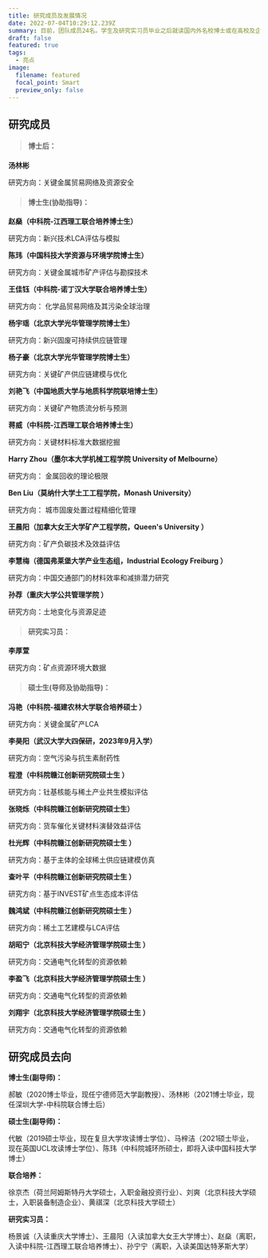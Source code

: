 ```yaml
---
title: 研究成员及发展情况
date: 2022-07-04T10:29:12.239Z
summary: 目前，团队成员24名。学生及研究实习员毕业之后就读国内外名校博士或在高校及企业入职。
draft: false
featured: true
tags:
  - 亮点
image:
  filename: featured
  focal_point: Smart
  preview_only: false
---
```

## **研究成员**

> #### **博士后：**

**汤林彬**

研究方向：关键金属贸易网络及资源安全

> #### **博士生(协助指导)：**

**赵燊（中科院-江西理工联合培养博士生）**

研究方向：新兴技术LCA评估与模拟

**陈玮（中国科技大学资源与环境学院博士生）**

研究方向：关键金属城市矿产评估与勘探技术

**王佳钰（中科院-诺丁汉大学联合培养博士生）**

研究方向： 化学品贸易网络及其污染全球治理

**杨宇瑶（北京大学光华管理学院博士生）**

研究方向：新兴固废可持续供应链管理

**杨子豪（北京大学光华管理学院博士生）**

研究方向：关键矿产供应链建模与优化

**刘艳飞（中国地质大学与地质科学院联培博士生）**

研究方向：关键矿产物质流分析与预测

**蒋威（中科院-江西理工联合培养博士生）**

研究方向：关键材料标准大数据挖掘

**Harry Zhou（墨尔本大学机械工程学院 University of Melbourne）**

研究方向： 金属回收的理论极限

**Ben Liu（莫纳什大学土工工程学院，Monash University）**

研究方向： 城市固废处置过程精细化管理

**王晨阳（加拿大女王大学矿产工程学院，Queen's University ）**

研究方向：矿产负碳技术及效益评估

**李慧梅（德国弗莱堡大学产业生态组，Industrial Ecology Freiburg ）**

研究方向：中国交通部门的材料效率和减排潜力研究

**孙荐（重庆大学公共管理学院 ）**

研究方向：土地变化与资源足迹 



> #### **研究实习员：**

**李厚萱**

研究方向：矿点资源环境大数据



> #### **硕士生(导师及协助指导)：**

**冯艳（中科院-福建农林大学联合培养硕士 ）**

研究方向：关键金属矿产LCA

**李昊阳（武汉大学大四保研，2023年9月入学）**

研究方向：空气污染与抗生素耐药性

**程澄（中科院赣江创新研究院硕士生 ）**

研究方向：钍基核能与稀土产业共生模拟评估

**张晓烁（中科院赣江创新研究院硕士生）**

研究方向：货车催化关键材料演替效益评估 

**杜光辉（中科院赣江创新研究院硕士生 ）**

研究方向：基于主体的全球稀土供应链建模仿真

**查叶平（中科院赣江创新研究院硕士生 ）**

研究方向：基于INVEST矿点生态成本评估

**魏鸿斌（中科院赣江创新研究院硕士生 ）**

研究方向：稀土工艺建模与LCA评估

**胡昭宁（北京科技大学经济管理学院硕士生 ）**

研究方向：交通电气化转型的资源依赖

**李盈飞（北京科技大学经济管理学院硕士生 ）**

研究方向：交通电气化转型的资源依赖

**刘翔宇（北京科技大学经济管理学院硕士生 ）**

研究方向：交通电气化转型的资源依赖

## **研究成员去向**

**博士生(副导师)：**

郝敏（2020博士毕业，现任宁德师范大学副教授）、汤林彬（2021博士毕业，现任深圳大学-中科院联合博士后）

**硕士生(副导师)：**

代敏（2019硕士毕业，现在复旦大学攻读博士学位）、马梓洁（2021硕士毕业，现在英国UCL攻读博士学位）、陈玮（中科院城环所硕士，即将入读中国科技大学博士）

**联合培养：**

徐京杰（荷兰阿姆斯特丹大学硕士，入职金融投资行业）、刘爽（北京科技大学硕士，入职装备制造企业）、黄祺深（北京科技大学硕士）

**研究实习员：**

杨景诚（入读重庆大学博士）、王晨阳（入读加拿大女王大学博士）、赵燊（离职，入读中科院-江西理工联合培养博士）、孙宁宁（离职，入读美国达特茅斯大学）